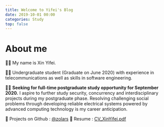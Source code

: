 ```yaml
---
title: Welcome to Yifei's Blog
date: 2019-10-01 00:00
categories: Study
top: false
---
```


# About me

💁‍♂️ My name is Xin Yifei.

👨‍🎓 Undergraduate student (Graduate on June 2020) with experience in telecommunications as well as skills in software engineering.

🙋‍♂️ **Seeking for full-time postgraduate study opportunity for September 2020.** I aspire to further study security, concurrency and interdisciplinary projects during my postgraduate phase. Resolving challenging social problems through developing reliable electrical systems powered by advanced computing technology is my career anticipation.

🔗 Projects on Github : [@zolars](https://github.com/zolars)
📝 Resume : [CV_XinYifei.pdf](https://drive.google.com/open?id=1OKNf0rAQFc4LQCJ669ZhVz_eLkJmOLnT)
